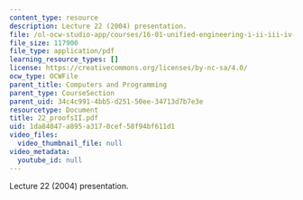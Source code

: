 ```yaml
---
content_type: resource
description: Lecture 22 (2004) presentation.
file: /ol-ocw-studio-app/courses/16-01-unified-engineering-i-ii-iii-iv-fall-2005-spring-2006/1da84047a895a3170cef58f94bf611d1_22_proofsII.pdf
file_size: 117900
file_type: application/pdf
learning_resource_types: []
license: https://creativecommons.org/licenses/by-nc-sa/4.0/
ocw_type: OCWFile
parent_title: Computers and Programming
parent_type: CourseSection
parent_uid: 34c4c991-4bb5-d251-50ee-34713d7b7e3e
resourcetype: Document
title: 22_proofsII.pdf
uid: 1da84047-a895-a317-0cef-58f94bf611d1
video_files:
  video_thumbnail_file: null
video_metadata:
  youtube_id: null
---
```

Lecture 22 (2004) presentation.